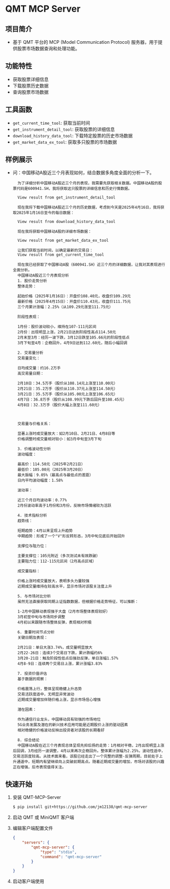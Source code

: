 # QMT MCP Server

## 项目简介

- 基于 QMT 平台的 MCP (Model Communication Protocol) 服务器，用于提供股票市场数据查询和处理功能。

## 功能特性

- 获取股票详细信息
- 下载股票历史数据
- 查询股票市场数据

## 工具函数

- `get_current_time_tool`: 获取当前时间
- `get_instrument_detail_tool`: 获取股票的详细信息
- `download_history_data_tool`: 下载特定股票的历史市场数据
- `get_market_data_ex_tool`: 获取多只股票的市场数据

## 样例展示

- 问：中国移动A股近三个月表现如何，结合数据多角度全面的分析一下。

        为了详细分析中国移动A股近三个月的表现，我需要先获取相关数据。中国移动A股的股票代码是600941.SH，我将获取这只股票的详细信息和历史行情数据。

        View result from get_instrument_detail_tool

        现在我将下载中国移动A股近三个月的历史数据，考虑到今天是2025年4月16日，我将获取2025年1月16日至今的每日数据：

        View result from download_history_data_tool

        现在我将获取中国移动A股的详细市场数据：

        View result from get_market_data_ex_tool

        让我们获取当前时间，以确定最新的交易日：
        View result from get_current_time_tool

        现在我已经获取了中国移动A股（600941.SH）近三个月的详细数据，让我对其表现进行全面分析。
        中国移动A股近三个月表现分析
        1. 股价走势分析
        整体走势：

        起始价格（2025年1月16日）：开盘价108.40元，收盘价109.29元
        最新价格（2025年4月15日）：开盘价110.43元，收盘价111.75元
        三个月累计涨幅：2.25%（从109.29元涨至111.75元）

        阶段性表现：

        1月份：股价波动较小，维持在107-111元区间
        2月份：出现明显上涨，2月21日达到阶段性高点114.50元
        2月末至3月：经历一波下跌，3月12日跌至105.66元的阶段性低点
        3月下旬至4月：企稳回升，4月9日达到112.60元，随后小幅回调

        2. 交易量分析
        交易量变化：

        日均成交量：约16.2万手
        高交易量日期：

        2月10日：34.5万手（股价从108.14元上涨至110.00元）
        2月21日：35.2万手（股价从110.37元上涨至114.50元）
        3月21日：35.5万手（股价从105.00元上涨至106.65元）
        4月7日：36.8万手（股价从108.99元下跌后回升至108.45元）
        4月8日：32.3万手（股价大幅上涨至111.60元）



        交易量与价格关系：

        显著上涨时成交量放大：如2月10日、2月21日、4月8日等
        价格调整时成交量相对较小：如3月中旬至3月下旬

        3. 价格波动性分析
        波动幅度：

        最高价：114.50元（2025年2月21日）
        最低价：105.00元（2025年3月20日）
        最大振幅：9.05%（最高点与最低点的差距）
        日内平均波动幅度：1.58%

        波动率：

        近三个月日均波动率：0.77%
        2月份波动率高于1月份和3月份，反映市场情绪较为活跃

        4. 技术指标分析
        趋势线：

        短期趋势：4月以来呈现上升趋势
        中期趋势：形成了一个"V"形反转形态，3月中旬见底后开始回升

        支撑位与阻力位：

        主要支撑位：105元附近（多次测试未有效跌破）
        主要阻力位：112-115元区间（2月高点区域）

        成交量指标：

        价格上涨时成交量放大，表明多头力量较强
        近期成交量维持在较高水平，显示市场对该股关注度上升

        5. 与市场对比分析
        虽然无法直接获取同期上证指数数据，但根据价格走势特征，可以推断：

        1-2月中国移动表现强于大盘（2月市场整体表现较好）
        3月初至中旬与市场同步调整
        4月初以来跟随市场整体反弹，表现相对积极

        6. 重要时间节点分析
        关键日期及表现：

        2月21日：单日大涨3.74%，成交量明显放大
        2月22-26日：连续3个交易日下跌，累计跌幅约6%
        3月20-21日：触及阶段性低点后强劲反弹，单日涨幅1.57%
        4月8-9日：连续两个交易日上涨，累计涨幅3.83%

        7. 投资价值评估
        基于数据的观察：

        价格震荡上行，整体呈现稳健上升态势
        交易活跃度适中，无明显异常波动
        近期成交量增加伴随价格上涨，显示市场信心增强

        潜在因素：

        作为通信行业龙头，中国移动具有较强的市场地位
        5G业务发展及潜在的新兴技术应用可能是近期股价上涨的驱动因素
        相对稳健的价格波动反映出投资者对该股的长期看好

        8. 综合结论
        中国移动A股在近三个月表现总体呈现先抑后扬的走势：1月相对平稳，2月出现明显上涨后回调，3月经历一波调整，4月以来再次企稳回升。整体累计涨幅为2.25%，波动性适中，交易活跃度较高。从技术面来看，该股已经走出了一个完整的调整-反弹周期，目前处于上升通道中，短期内有望继续向上突破前期高点。随着近期成交量的增加，市场对该股的兴趣正在增强，后市表现值得关注。

## 快速开始

1. 安装 QMT-MCP-Server

    ```bash
    $ pip install git+https://github.com/jm12138/qmt-mcp-server
    ```

2. 启动 QMT 或 MiniQMT 客户端


3. 编辑客户端配置文件

    ```json
    {
        "servers": {
            "qmt-mcp-server": {
                "type": "stdio",
                "command": "qmt-mcp-server"
            }
        }
    }
    ```

4. 启动客户端使用

